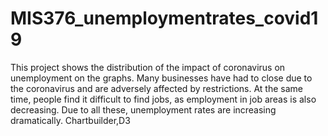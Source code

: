 # MIS376_unemploymentrates_covid19
This project shows the distribution of the impact of coronavirus on unemployment on the graphs. Many businesses have had to close due to the coronavirus and are adversely affected by restrictions. At the same time, people find it difficult to find jobs, as employment in job areas is also decreasing. Due to all these, unemployment rates are increasing dramatically. 
Chartbuilder,D3
